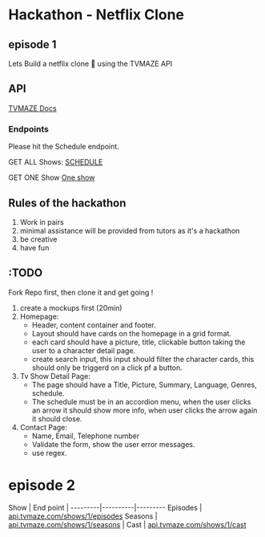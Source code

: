 # Hackathon - Netflix Clone

## episode 1
Lets Build a netflix clone 🚀 using the TVMAZE API 

## API

[TVMAZE Docs](http://www.tvmaze.com/api)

### Endpoints
Please hit the Schedule endpoint.

GET ALL Shows:
[SCHEDULE](http://api.tvmaze.com/schedule)

GET ONE Show
[One show](http://api.tvmaze.com/shows/1)

## Rules of the hackathon

1. Work in pairs
2. minimal assistance will be provided from tutors as it's a hackathon
3. be creative
4. have fun

## :TODO

Fork Repo first, then clone it and get going !

1. create a mockups first (20min) 
2. Homepage:
    - Header, content container and footer.
    - Layout should have cards on the homepage in a grid format.
    - each card should have a picture, title, clickable button taking the user to a character detail page.
    - create search input, this input should filter the character cards, this should only be triggerd on a click pf a button.
3. Tv Show Detail Page:
    - The page should have a Title, Picture, Summary, Language, Genres, schedule.
    - The schedule must be in an accordion menu, when the user clicks an arrow it should show more info, when user clicks the arrow again it should close. 
4. Contact Page:
    - Name, Email, Telephone number
    - Validate the form, show the user error messages.
    - use regex.
    
    
# episode 2


Show | End point | 
---------|----------|---------
 Episodes | [api.tvmaze.com/shows/1/episodes](http://api.tvmaze.com/shows/1/episodes)
Seasons | [api.tvmaze.com/shows/1/seasons](http://api.tvmaze.com/shows/1/seasons) |
 Cast | [api.tvmaze.com/shows/1/cast](http://api.tvmaze.com/shows/1/cast)
